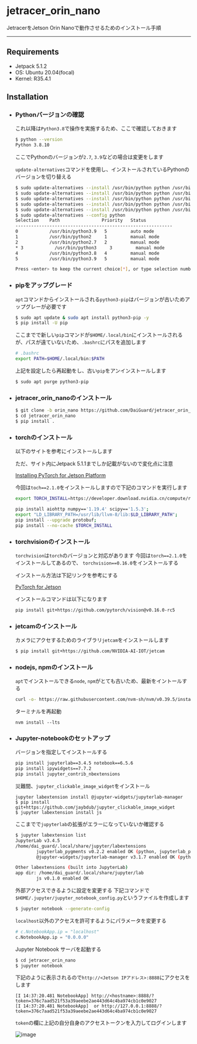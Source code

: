# jetracer_orin_nano

JetracerをJetson Orin Nanoで動作させるためのインストール手順

---

## Requirements

- Jetpack 5.1.2
- OS: Ubuntu 20.04(focal)
- Kernel: R35.4.1


## Installation

- ### Pythonバージョンの確認

    これ以降は`Python3.8`で操作を実施するため、ここで確認しておきます

    ```bash
    $ python --version
    Python 3.8.10
    ```

    ここでPythonのバージョンが`2.7`, `3.9`などの場合は変更をします

    `update-alternatives`コマンドを使用し、インストールされているPythonのバージョンを切り替える


    ```bash
    $ sudo update-alternatives --install /usr/bin/python python /usr/bin/python2 1
    $ sudo update-alternatives --install /usr/bin/python python /usr/bin/python2.7 2
    $ sudo update-alternatives --install /usr/bin/python python /usr/bin/python3 3
    $ sudo update-alternatives --install /usr/bin/python python /usr/bin/python3.8 4
    $ sudo update-alternatives --install /usr/bin/python python /usr/bin/python3.9 5
    $ sudo update-alternatives --config python
    Selection    Path                Priority   Status
    ------------------------------------------------------------
    0            /usr/bin/python3.9   5         auto mode
    1            /usr/bin/python2     1         manual mode
    2            /usr/bin/python2.7   2         manual mode
    * 3            /usr/bin/python3     3         manual mode
    4            /usr/bin/python3.8   4         manual mode
    5            /usr/bin/python3.9   5         manual mode

    Press <enter> to keep the current choice[*], or type selection number: 3

    ```

- ### pipをアップグレード

    `apt`コマンドからインストールされる`python3-pip`はバージョンが古いためアップグレーが必要です

    ```bash
    $ sudo apt update & sudo apt install python3-pip -y
    $ pip install -U pip
    ```

    ここまでで新しい`pip`コマンドが`$HOME/.local/bin`にインストールされるが、パスが遠ていないため、`.bashrc`にパスを追加します

    ```bash
    # .bashrc
    export PATH=$HOME/.local/bin:$PATH
    ```

    上記を設定したら再起動をし、古い`pip`をアンインストールします


    ```bash
    $ sudo apt purge python3-pip
    ```

- ### jetracer_orin_nanoのインストール

    ```bash
    $ git clone -b orin_nano https://github.com/DaiGuard/jetracer_orin_nano.git
    $ cd jetracer_orin_nano
    $ pip install . 
    ```


- ### torchのインストール

    以下のサイトを参考にインストールします

    ただ、サイト内にJetpack 5.1.1までしか記載がないので変化点に注意

    [Installing PyTorch for Jetson Platform](https://docs.nvidia.com/deeplearning/frameworks/install-pytorch-jetson-platform/index.html)

    今回は`toch==2.1.0`をインストールしますので下記のコマンドを実行します

    ```bash
    export TORCH_INSTALL=https://developer.download.nvidia.cn/compute/redist/jp/v512/pytorch/torch-2.1.0a0+41361538.nv23.06-cp38-cp38-linux_aarch64.whl

    pip install aiohttp numpy=='1.19.4' scipy=='1.5.3';
    export "LD_LIBRARY_PATH=/usr/lib/llvm-8/lib:$LD_LIBRARY_PATH";
    pip install --upgrade protobuf; 
    pip install --no-cache $TORCH_INSTALL
    ```

- ### torchvisionのインストール

    `torchvision`は`torch`のバージョンと対応があります
    今回は`torch==2.1.0`をインストールしてあるので、
    `torchvision==0.16.0`をインストールする

    インストール方法は下記リンクを参考にする

    [PyTorch for Jetson](https://forums.developer.nvidia.com/t/pytorch-for-jetson/72048/13)

    インストールコマンドは以下になります

    ```bash
    pip install git+https://github.com/pytorch/vision@v0.16.0-rc5
    ```

- ### jetcamのインストール

    カメラにアクセするためのライブラリ`jetcam`をインストールします  

    ```bash
    $ pip install git+https://github.com/NVIDIA-AI-IOT/jetcam
    ```

- ### nodejs, npmのインストール

    `apt`でインストールできる`node`, `npm`がとても古いため、最新をイントールする


    ```bash
    curl -o- https://raw.githubusercontent.com/nvm-sh/nvm/v0.39.5/install.sh | bash
    ```

    ターミナルを再起動

    ```
    nvm install --lts
    ```

- ### Jupyter-notebookのセットアップ

    バージョンを指定してインストールする

    ```bash
    pip install jupyterlab==3.4.5 notebook==6.5.6
    pip install ipywidgets==7.7.2
    pip install jupyter_contrib_nbextensions
    ```

    災難間、`jupyter_clickable_image_widget`をインストール

    ```
    jupyter labextension install @jupyter-widgets/jupyterlab-manager
    $ pip install git+https://github.com/jaybdub/jupyter_clickable_image_widget
    $ jupyter labextension install js
    ```

    ここまでで`jupyterlab`の拡張がエラーになっていないか確認する

    ```bash
    $ jupyter labextension list
    JupyterLab v3.4.5
    /home/dai_guard/.local/share/jupyter/labextensions
            jupyterlab_pygments v0.2.2 enabled OK (python, jupyterlab_pygments)
            @jupyter-widgets/jupyterlab-manager v3.1.7 enabled OK (python, jupyterlab_widgets)

    Other labextensions (built into JupyterLab)
    app dir: /home/dai_guard/.local/share/jupyter/lab
            js v0.1.0 enabled OK
    ```

    外部アクセスできるように設定を変更する
    下記コマンドで`$HOME/.jupyter/jupyter_notebook_config.py`というファイルを作成します

    ```bash
    $ jupyter notebook --generate-config
    ```

    `localhost`以外のアクセスを許可するようにパラメータを変更する

    ```python
    # c.NotebookApp.ip = "localhost"
    c.NotebookApp.ip = "0.0.0.0"
    ```

    Jupyter Notebook サーバを起動する

    ```bash
    $ cd jetracer_orin_nano
    $ jupyter notebook
    ```

    下記のように表示されるので`http://<Jetson IPアドレス>:8888`にアクセスをします

    ```console
    [I 14:37:20.481 NotebookApp] http://<hostname>:8888/?token=376c7aad521f53a39aeebe2ae443d64c4ba974cb1c0e9027   
    [I 14:37:20.481 NotebookApp]  or http://127.0.0.1:8888/?token=376c7aad521f53a39aeebe2ae443d64c4ba974cb1c0e9027
    ```

    `token`の欄に上記の自分自身のアクセストークンを入力してログインします

    ![image](https://github.com/DaiGuard/jetracer_orin_nano/assets/26181834/f6600187-2d05-470a-9ce0-09a1dbee4ec0)
